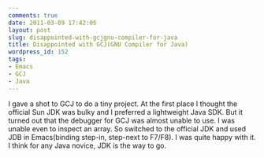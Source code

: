 ```yaml
---
comments: true
date: 2011-03-09 17:42:05
layout: post
slug: disappointed-with-gcjgnu-compiler-for-java
title: Disappointed with GCJ(GNU Compiler for Java)
wordpress_id: 152
tags:
- Emacs
- GCJ
- Java
---
```


I gave a shot to GCJ to do a tiny project. At the first place I thought the official Sun JDK was bulky and I preferred a lightweight Java SDK. But it turned out that the debugger for GCJ was almost unable to use. I was unable even to inspect an array. So switched to the official JDK and used JDB in Emacs(binding step-in, step-next to F7/F8). I was quite happy with it. I think for any Java novice, JDK is the way to go.
